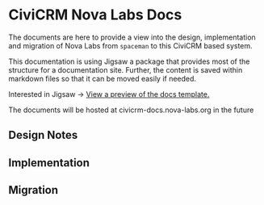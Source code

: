 # CiviCRM Nova Labs Docs

The documents are here to provide a view into the design, implementation and migration of Nova Labs from `spaceman` to this CiviCRM based system.

This documentation is using Jigsaw a package that provides most of the structure for a documentation site.  Further, the content is saved within markdown files so that it can be moved easily if needed.
 
Interested in Jigsaw -> [View a preview of the docs template.](http://jigsaw-docs-staging.tighten.co/)

The documents will be hosted at civicrm-docs.nova-labs.org in the future

## Design Notes



## Implementation 


## Migration 

